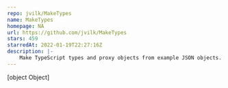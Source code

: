 ```yaml
---
repo: jvilk/MakeTypes
name: MakeTypes
homepage: NA
url: https://github.com/jvilk/MakeTypes
stars: 459
starredAt: 2022-01-19T22:27:16Z
description: |-
    Make TypeScript types and proxy objects from example JSON objects. Can use proxy objects to dynamically type check JSON at runtime.
---
```


[object Object]
